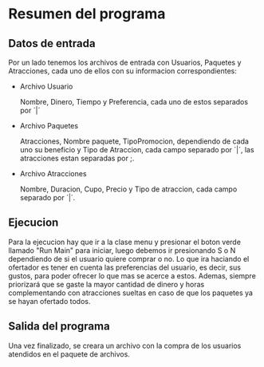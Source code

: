 <h1>Resumen del programa</h1>

<h2>Datos de entrada</h2>

<p>Por un lado tenemos los archivos de entrada con Usuarios, Paquetes y Atracciones, cada uno de ellos con su informacion correspondientes:</p>

<ul>
  <li>
    Archivo Usuario
    <p>Nombre, Dinero, Tiempo y Preferencia,
     cada uno de estos separados por ´|´</p>
  </li>
  <li>
    Archivo Paquetes
    <p> Atracciones, Nombre paquete, TipoPromocion, dependiendo de cada uno su beneficio y Tipo de Atraccion, cada campo separado por ´|´, las atracciones estan separadas por ;.</p>
  </li>
  <li>
    Archivo Atracciones
    <p>Nombre, Duracion, Cupo, Precio y Tipo de atraccion, cada campo separado por ´|´.</p>
  </li>
</ul>

<h2>Ejecucion</h2>

<p>Para la ejecucion hay que ir a la clase menu y presionar el boton verde llamado "Run Main" para iniciar, luego debemos ir presionando S o N dependiendo de si el usuario quiere comprar o no. Lo que ira haciando el ofertador es tener en cuenta las preferencias del usuario, es decir, sus gustos, para poder ofrecer lo que mas se acerce a estos. Ademas, siempre priorizará que se gaste la mayor cantidad de dinero y horas complementando con atracciones sueltas en caso de que los paquetes ya se hayan ofertado todos.</p>

<h2>Salida del programa</h2>

<p>Una vez finalizado, se creara un archivo con la compra de los usuarios atendidos en el paquete de archivos.</p>
